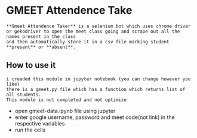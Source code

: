 
# GMEET Attendence Take
```
**Gmeet Attendence Taker** is a selenium bot which uses chrome driver or gekodriver to open the meet class going and scrape out all the names present in the class
and then automatically store it in a csv file marking student **present** or **absent**.
```

## How to use it
```
i creaded this module in jupyter notebook (you can change however you like)
there is a gmeet.py file which has a function which returns list of all students.
This module is not completed and not optimize
```

- open gmeet-data.ipynb file using jupyter
- enter google username, password and meet code(not link) in the respective variables
- run the cells
